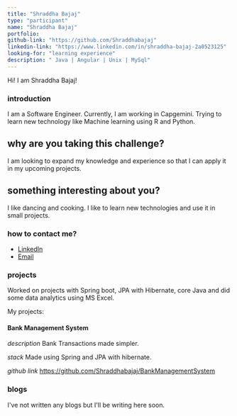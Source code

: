 ```yaml
---
title: "Shraddha Bajaj"
type: "participant"
name: "Shraddha Bajaj"
portfolio: 
github-link: "https://github.com/Shraddhabajaj"
linkedin-link: "https://www.linkedin.com/in/shraddha-bajaj-2a0523125"
looking-for: "learning experience"
description: " Java | Angular | Unix | MySql"
---
```


Hi! I am Shraddha Bajaj!

### introduction

I am a Software Engineer. Currently, I am working in Capgemini. Trying to learn new technology like Machine learning using R and Python.

## why are you taking this challenge?

I am looking to expand my knowledge and experience so that I can apply it in my upcoming projects.

## something interesting about you?

I like dancing and cooking.
I like to learn new technologies and use it in small projects.

### how to contact me?

- [LinkedIn](https://www.linkedin.com/in/shraddha-bajaj-2a0523125)
- [Email](mailto:shraddhabajaj1997@gmail.com)

### projects

Worked on projects with Spring boot, JPA with Hibernate, core Java and did some data analytics using MS Excel. 


My projects:

#### Bank Management System

_description_ Bank Transactions made simpler.

_stack_ Made using Spring and JPA with hibernate.

_github link_ https://github.com/Shraddhabajaj/BankManagementSystem


### blogs

I've not written any blogs but I'll be writing here soon.

